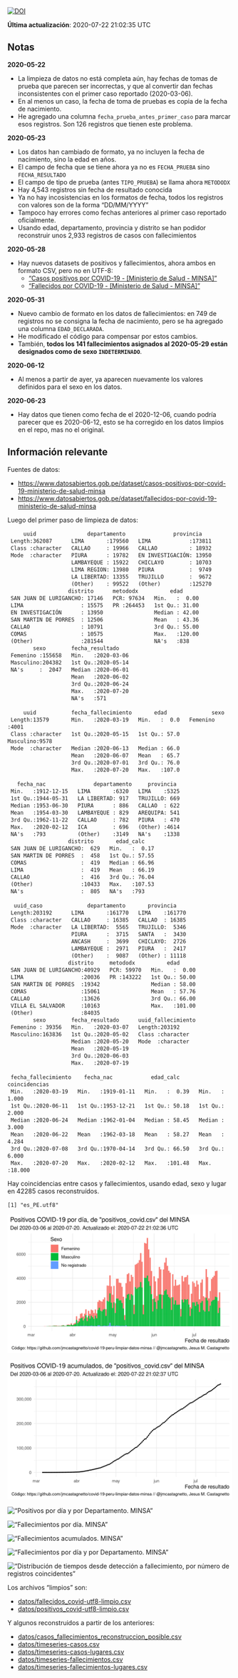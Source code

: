 [![DOI](https://zenodo.org/badge/266025854.svg)](https://zenodo.org/badge/latestdoi/266025854)

**Última actualización**: 2020-07-22 21:02:35 UTC

Notas
-----

**2020-05-22**

-   La limpieza de datos no está completa aún, hay fechas de tomas de
    prueba que parecen ser incorrectas, y que al convertir dan fechas
    inconsistentes con el primer caso reportado (2020-03-06).
-   En al menos un caso, la fecha de toma de pruebas es copia de la
    fecha de nacimiento.
-   He agregado una columna `fecha_prueba_antes_primer_caso` para marcar
    esos registros. Son 126 registros que tienen este problema.

**2020-05-23**

-   Los datos han cambiado de formato, ya no incluyen la fecha de
    nacimiento, sino la edad en años.
-   El campo de fecha que se tiene ahora ya no es `FECHA_PRUEBA` sino
    `FECHA_RESULTADO`
-   El campo de tipo de prueba (antes `TIPO_PRUEBA`) se llama ahora
    `METODODX`
-   Hay 4,543 registros sin fecha de resultado conocida
-   Ya no hay incosistencias en los formatos de fecha, todos los
    registros con valores son de la forma “DD/MM/YYYY”
-   Tampoco hay errores como fechas anteriores al primer caso reportado
    oficialmente.
-   Usando edad, departamento, provincia y distrito se han podidor
    reconstruir unos 2,933 registros de casos con fallecimientos

**2020-05-28**

-   Hay nuevos datasets de positivos y fallecimientos, ahora ambos en
    formato CSV, pero no en UTF-8:
    -   [“Casos positivos por COVID-19 - \[Ministerio de Salud -
        MINSA\]”](https://www.datosabiertos.gob.pe/dataset/casos-positivos-por-covid-19-ministerio-de-salud-minsa)
    -   [“Fallecidos por COVID-19 - \[Ministerio de Salud -
        MINSA\]”](https://www.datosabiertos.gob.pe/dataset/fallecidos-por-covid-19-ministerio-de-salud-minsa)

**2020-05-31**

-   Nuevo cambio de formato en los datos de fallecimientos: en 749 de
    registros no se consigna la fecha de nacimiento, pero se ha agregado
    una columna `EDAD_DECLARADA`.
-   He modificado el código para compensar por estos cambios.
-   También, **todos los 141 fallecimientos asignados al 2020-05-29
    están designados como de sexo `INDETERMINADO`**.

**2020-06-12**

-   Al menos a partir de ayer, ya aparecen nuevamente los valores
    definidos para el sexo en los datos.

**2020-06-23**

-   Hay datos que tienen como fecha de el 2020-12-06, cuando podría
    parecer que es 2020-06-12, esto se ha corregido en los datos limpios
    en el repo, mas no el original.

Información relevante
---------------------

Fuentes de datos:

-   <a href="https://www.datosabiertos.gob.pe/dataset/casos-positivos-por-covid-19-ministerio-de-salud-minsa" class="uri">https://www.datosabiertos.gob.pe/dataset/casos-positivos-por-covid-19-ministerio-de-salud-minsa</a>
-   <a href="https://www.datosabiertos.gob.pe/dataset/fallecidos-por-covid-19-ministerio-de-salud-minsa" class="uri">https://www.datosabiertos.gob.pe/dataset/fallecidos-por-covid-19-ministerio-de-salud-minsa</a>

Luego del primer paso de limpieza de datos:

         uuid                departamento               provincia     
     Length:362087      LIMA       :179560   LIMA            :173811  
     Class :character   CALLAO     : 19966   CALLAO          : 18932  
     Mode  :character   PIURA      : 19782   EN INVESTIGACIÓN: 13950  
                        LAMBAYEQUE : 15922   CHICLAYO        : 10703  
                        LIMA REGION: 13980   PIURA           :  9749  
                        LA LIBERTAD: 13355   TRUJILLO        :  9672  
                        (Other)    : 99522   (Other)         :125270  
                       distrito      metododx          edad       
     SAN JUAN DE LURIGANCHO: 17146   PCR: 97634   Min.   :  0.00  
     LIMA                  : 15575   PR :264453   1st Qu.: 31.00  
     EN INVESTIGACIÓN      : 13950                Median : 42.00  
     SAN MARTIN DE PORRES  : 12506                Mean   : 43.36  
     CALLAO                : 10791                3rd Qu.: 55.00  
     COMAS                 : 10575                Max.   :120.00  
     (Other)               :281544                NA's   :838     
            sexo        fecha_resultado     
     Femenino :155658   Min.   :2020-03-06  
     Masculino:204382   1st Qu.:2020-05-14  
     NA's     :  2047   Median :2020-06-01  
                        Mean   :2020-06-02  
                        3rd Qu.:2020-06-24  
                        Max.   :2020-07-20  
                        NA's   :571         

         uuid           fecha_fallecimiento       edad              sexo     
     Length:13579       Min.   :2020-03-19   Min.   :  0.0   Femenino :4001  
     Class :character   1st Qu.:2020-05-15   1st Qu.: 57.0   Masculino:9578  
     Mode  :character   Median :2020-06-13   Median : 66.0                   
                        Mean   :2020-06-07   Mean   : 65.7                   
                        3rd Qu.:2020-07-01   3rd Qu.: 76.0                   
                        Max.   :2020-07-20   Max.   :107.0                   
                                                                             
       fecha_nac               departamento     provincia   
     Min.   :1912-12-15   LIMA       :6320   LIMA    :5325  
     1st Qu.:1944-05-31   LA LIBERTAD: 917   TRUJILLO: 669  
     Median :1953-06-30   PIURA      : 886   CALLAO  : 622  
     Mean   :1954-03-30   LAMBAYEQUE : 829   AREQUIPA: 541  
     3rd Qu.:1962-11-22   CALLAO     : 782   PIURA   : 470  
     Max.   :2020-02-12   ICA        : 696   (Other) :4614  
     NA's   :793          (Other)    :3149   NA's    :1338  
                       distrito       edad_calc     
     SAN JUAN DE LURIGANCHO:  629   Min.   :  0.17  
     SAN MARTIN DE PORRES  :  458   1st Qu.: 57.55  
     COMAS                 :  419   Median : 66.96  
     LIMA                  :  419   Mean   : 66.19  
     CALLAO                :  416   3rd Qu.: 76.04  
     (Other)               :10433   Max.   :107.53  
     NA's                  :  805   NA's   :793     

      uuid_caso              departamento       provincia     
     Length:203192      LIMA       :161770   LIMA    :161770  
     Class :character   CALLAO     : 16385   CALLAO  : 16385  
     Mode  :character   LA LIBERTAD:  5565   TRUJILLO:  5346  
                        PIURA      :  3715   SANTA   :  3430  
                        ANCASH     :  3699   CHICLAYO:  2726  
                        LAMBAYEQUE :  2971   PIURA   :  2417  
                        (Other)    :  9087   (Other) : 11118  
                       distrito     metododx          edad       
     SAN JUAN DE LURIGANCHO:40929   PCR: 59970   Min.   :  0.00  
     LIMA                  :20036   PR :143222   1st Qu.: 50.00  
     SAN MARTIN DE PORRES  :19342                Median : 58.00  
     COMAS                 :15061                Mean   : 57.76  
     CALLAO                :13626                3rd Qu.: 66.00  
     VILLA EL SALVADOR     :10163                Max.   :101.00  
     (Other)               :84035                                
            sexo        fecha_resultado      uuid_fallecimiento
     Femenino : 39356   Min.   :2020-03-07   Length:203192     
     Masculino:163836   1st Qu.:2020-05-02   Class :character  
                        Median :2020-05-20   Mode  :character  
                        Mean   :2020-05-19                     
                        3rd Qu.:2020-06-03                     
                        Max.   :2020-07-19                     
                                                               
     fecha_fallecimiento    fecha_nac            edad_calc      coincidencias   
     Min.   :2020-03-19   Min.   :1919-01-11   Min.   :  0.39   Min.   : 1.000  
     1st Qu.:2020-06-11   1st Qu.:1953-12-21   1st Qu.: 50.18   1st Qu.: 2.000  
     Median :2020-06-24   Median :1962-01-04   Median : 58.45   Median : 3.000  
     Mean   :2020-06-22   Mean   :1962-03-18   Mean   : 58.27   Mean   : 4.284  
     3rd Qu.:2020-07-08   3rd Qu.:1970-04-14   3rd Qu.: 66.50   3rd Qu.: 6.000  
     Max.   :2020-07-20   Max.   :2020-02-12   Max.   :101.48   Max.   :18.000  
                                                                                

Hay coincidencias entre casos y fallecimientos, usando edad, sexo y
lugar en 42285 casos reconstruídos.

    [1] "es_PE.utf8"

![“Positivos por día. MINSA”](plots/positivos-por-dia-minsa.png)

![“Positivos acumulados. MINSA”](plots/positivos-acumulados-minsa.png)

![“Positivos por día y por Departamento.
MINSA”](plots/positivos-diarios-por-departamento-minsa.png)

![“Fallecimientos por día.
MINSA”](plots/fallecimientos-por-dia-minsa.png)

![“Fallecimientos acumulados.
MINSA”](plots/fallecimientos-acumulados-minsa.png)

![“Fallecimientos por día y por Departamento.
MINSA”](plots/fallecimientos-diarios-por-departamento-minsa.png)

![“Distribución de tiempos desde detección a fallecimiento, por número
de registros
coincidentes”](plots/deteccion-fallecimiento-por-coincidentes.png)

Los archivos “limpios” son:

-   [datos/fallecidos\_covid-utf8-limpio.csv](datos/fallecidos_covid-utf8-limpio.csv)
-   [datos/positivos\_covid-utf8-limpio.csv](datos/positivos_covid-utf8-limpio.csv)

Y algunos reconstruidos a partir de los anteriores:

-   [datos/casos\_fallecimientos\_reconstruccion\_posible.csv](datos/casos_fallecimientos_reconstruccion_posible.csv)
-   [datos/timeseries-casos.csv](datos/timeseries-casos.csv)
-   [datos/timeseries-casos-lugares.csv](datos/timeseries-casos-lugares.csv)
-   [datos/timeseries-fallecimientos.csv](datos/timeseries-fallecimientos.csv)
-   [datos/timeseries-fallecimientos-lugares.csv](datos/timeseries-fallecimientos-lugares.csv)
